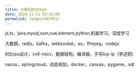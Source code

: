 ```yaml
---
title: 计算机知识大pk
date: 2024-11-21 15:31:08
permalink: /pages/b6f451/
---
```

js,ts，java,mysql,ssm,vue,element,python,机器学习，深度学习

大数据，redis，kafka，websocket，es，ffmpeg，nodejs

8位cpu设计，xv6-riscv，数据结构，编译器，手写tcp-ip（李述铜）

nacos，springcloud，动态规划，docker，canvas，pygame，sdl

